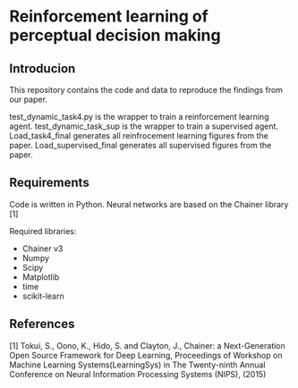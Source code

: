 # Reinforcement learning of perceptual decision making

## Introducion
This repository contains the code and data to reproduce the findings from our paper.

test_dynamic_task4.py is the wrapper to train a reinforcement learning agent.
test_dynamic_task_sup is the wrapper to train a supervised agent.
Load_task4_final generates all reinfrocement learning figures from the paper.
Load_supervised_final generates all supervised figures from the paper.

## Requirements
Code is written in Python. Neural networks are based on the Chainer library [1]

Required libraries:
- Chainer v3
- Numpy
- Scipy
- Matplotlib
- time
- scikit-learn

## References
[1] Tokui, S., Oono, K., Hido, S. and Clayton, J., Chainer: a Next-Generation Open Source Framework for Deep Learning, Proceedings of Workshop on Machine Learning Systems(LearningSys) in The Twenty-ninth Annual Conference on Neural Information Processing Systems (NIPS), (2015)
